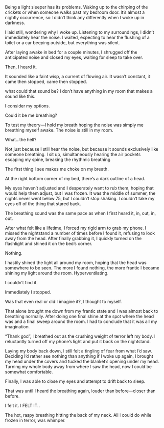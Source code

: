 Being a light sleeper has its problems. Waking up to the chirping of the crickets or when someone walks past my bedroom door. It’s almost a nightly occurrence, so I didn’t think any differently when I woke up in darkness.

I laid still, wondering why I woke up. Listening to my surroundings, I didn’t immediately hear the noise. I waited, expecting to hear the flushing of a toilet or a car beeping outside, but everything was silent.

After laying awake in bed for a couple minutes, I shrugged off the anticipated noise and closed my eyes, waiting for sleep to take over.

Then, I heard it.

It sounded like a faint wisp, a current of flowing air. It wasn’t constant, it came then stopped, came then stopped.

what could that sound be? 
I don’t have anything in my room that makes a sound like this.

I consider my options.

Could it be me breathing?

To test my theory—I hold my breath hoping the noise was simply me breathing myself awake.
The noise is still in my room.

What…the hell?

Not just because I still hear the noise, but because it sounds exclusively like someone breathing. 
I sit up, simultaneously hearing the air pockets escaping my spine, breaking the rhythmic breathing.

The first thing I see makes me choke on my breath.

At the right bottom corner of my bed, there’s a dark outline of a head. 

My eyes haven’t adjusted and I desperately want to rub them, hoping that would help them adjust, but I was frozen. It was the middle of summer, the nights never went below 75, but I couldn’t stop shaking. I couldn’t take my eyes off of the thing that stared back.

The breathing sound was the same pace as when I first heard it, in, out, in, out. 

After what felt like a lifetime, I forced my rigid arm to grab my phone. I missed the nightstand a number of times before I found it, refusing to look away from the head. After finally grabbing it, I quickly turned on the flashlight and shined it on the bed’s corner.

Nothing. 

I hastily shined the light all around my room, hoping that the head was somewhere to be seen. The more I found nothing, the more frantic I became shining my light around the room. Hyperventilating.

I couldn’t find it. 

Immediately I stopped.

Was that even real or did I imagine it?, I thought to myself.

That alone brought me down from my frantic state and I was almost back to breathing normally.
After doing one final shine at the spot where the head was and a final sweep around the room. I had to conclude that it was all my imagination.

“Thank god”, I breathed out as the crushing weight of terror left my body. I reluctantly turned off my phone’s light and put it back on the nightstand. 

Laying my body back down, I still felt a tingling of fear from what I’d saw. Deciding I’d rather see nothing than anything if I woke up again, I brought my head under the covers and tucked the blanket’s opening under my head. Turning my whole body away from where I saw the head, now I could be somewhat comfortable.

Finally, I was able to close my eyes and attempt to drift back to sleep.

That was until I heard the breathing again, louder than before—closer than before. 

I felt it. 
I FELT IT..

The hot, raspy breathing hitting the back of my neck. All I could do while frozen in terror, was whimper.
